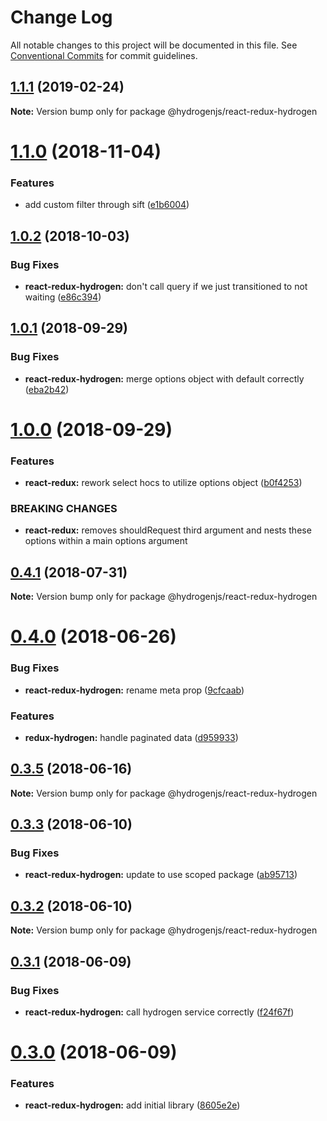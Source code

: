 # Change Log

All notable changes to this project will be documented in this file.
See [Conventional Commits](https://conventionalcommits.org) for commit guidelines.

<a name="1.1.1"></a>
## [1.1.1](https://github.com/Lemonpeach/redux-hydrogen/compare/v1.1.0...v1.1.1) (2019-02-24)




**Note:** Version bump only for package @hydrogenjs/react-redux-hydrogen

<a name="1.1.0"></a>
# [1.1.0](https://github.com/Lemonpeach/redux-hydrogen/compare/v1.0.2...v1.1.0) (2018-11-04)


### Features

* add custom filter through sift ([e1b6004](https://github.com/Lemonpeach/redux-hydrogen/commit/e1b6004))




<a name="1.0.2"></a>
## [1.0.2](https://github.com/Lemonpeach/redux-hydrogen/compare/v1.0.1...v1.0.2) (2018-10-03)


### Bug Fixes

* **react-redux-hydrogen:** don't call query if we just transitioned to not waiting ([e86c394](https://github.com/Lemonpeach/redux-hydrogen/commit/e86c394))




<a name="1.0.1"></a>
## [1.0.1](https://github.com/Lemonpeach/redux-hydrogen/compare/v1.0.0...v1.0.1) (2018-09-29)


### Bug Fixes

* **react-redux-hydrogen:** merge options object with default correctly ([eba2b42](https://github.com/Lemonpeach/redux-hydrogen/commit/eba2b42))




<a name="1.0.0"></a>
# [1.0.0](https://github.com/Lemonpeach/redux-hydrogen/compare/v0.4.1...v1.0.0) (2018-09-29)


### Features

* **react-redux:** rework select hocs to utilize options object ([b0f4253](https://github.com/Lemonpeach/redux-hydrogen/commit/b0f4253))


### BREAKING CHANGES

* **react-redux:** removes shouldRequest third argument and nests these options within a main options argument




<a name="0.4.1"></a>
## [0.4.1](https://github.com/Lemonpeach/redux-hydrogen/compare/v0.4.0...v0.4.1) (2018-07-31)




**Note:** Version bump only for package @hydrogenjs/react-redux-hydrogen

<a name="0.4.0"></a>
# [0.4.0](https://github.com/Lemonpeach/redux-hydrogen/compare/v0.3.5...v0.4.0) (2018-06-26)


### Bug Fixes

* **react-redux-hydrogen:** rename meta prop ([9cfcaab](https://github.com/Lemonpeach/redux-hydrogen/commit/9cfcaab))


### Features

* **redux-hydrogen:** handle paginated data ([d959933](https://github.com/Lemonpeach/redux-hydrogen/commit/d959933))




<a name="0.3.5"></a>
## [0.3.5](https://github.com/Lemonpeach/redux-hydrogen/compare/v0.3.4...v0.3.5) (2018-06-16)




**Note:** Version bump only for package @hydrogenjs/react-redux-hydrogen

<a name="0.3.3"></a>
## [0.3.3](https://github.com/Lemonpeach/redux-hydrogen/compare/v0.3.2...v0.3.3) (2018-06-10)


### Bug Fixes

* **react-redux-hydrogen:** update to use scoped package ([ab95713](https://github.com/Lemonpeach/redux-hydrogen/commit/ab95713))




<a name="0.3.2"></a>
## [0.3.2](https://github.com/Lemonpeach/redux-hydrogen/compare/v0.3.1...v0.3.2) (2018-06-10)




**Note:** Version bump only for package @hydrogenjs/react-redux-hydrogen

<a name="0.3.1"></a>
## [0.3.1](https://github.com/Lemonpeach/redux-hydrogen/compare/v0.3.0...v0.3.1) (2018-06-09)


### Bug Fixes

* **react-redux-hydrogen:** call hydrogen service correctly ([f24f67f](https://github.com/Lemonpeach/redux-hydrogen/commit/f24f67f))




<a name="0.3.0"></a>
# [0.3.0](https://github.com/Lemonpeach/redux-hydrogen/compare/v0.2.0...v0.3.0) (2018-06-09)


### Features

* **react-redux-hydrogen:** add initial library ([8605e2e](https://github.com/Lemonpeach/redux-hydrogen/commit/8605e2e))
